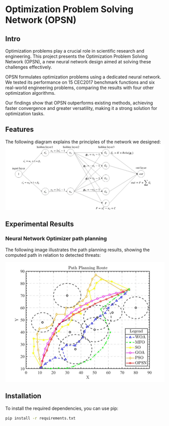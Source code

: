# Optimization Problem Solving Network (OPSN)

## Intro

Optimization problems play a crucial role in scientific research and engineering. This project presents the Optimization Problem Solving Network (OPSN), a new neural network design aimed at solving these challenges effectively.

OPSN formulates optimization problems using a dedicated neural network. We tested its performance on 15 CEC2017 benchmark functions and six real-world engineering problems, comparing the results with four other optimization algorithms.

Our findings show that OPSN outperforms existing methods, achieving faster convergence and greater versatility, making it a strong solution for optimization tasks.

## Features
The following diagram explains the principles of the network we designed:
![Features](./fig2.jpg) 


## Experimental Results
### Neural Network Optimizer path planning
The following image illustrates the path planning results, showing the computed path in relation to detected threats:

![Experimental Results](./fig7.jpg) 


## Installation

To install the required dependencies, you can use pip:

```bash
pip install -r requirements.txt
